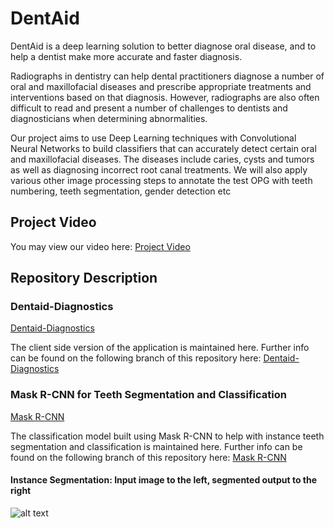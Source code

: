 # DentAid

DentAid is a deep learning solution to better diagnose oral disease, and to help a dentist make more accurate and faster diagnosis.

Radiographs in dentistry can help dental practitioners diagnose a number of oral and maxillofacial diseases and prescribe appropriate treatments and interventions based on that diagnosis. However, radiographs are also often difficult to read and present a number of challenges to dentists and diagnosticians when determining abnormalities.

Our project aims to use Deep Learning techniques with Convolutional Neural Networks to build classifiers that can accurately detect certain oral and maxillofacial diseases. The diseases include caries, cysts and tumors as well as diagnosing incorrect root canal treatments. We will also apply various other image processing steps to annotate the test OPG with teeth numbering, teeth segmentation, gender detection etc

## Project Video

You may view our video here: [Project Video](https://www.youtube.com/watch?v=YK4L4SWmp-4)



## Repository Description

### Dentaid-Diagnostics

[Dentaid-Diagnostics](https://github.com/fcsiba/DentAid/tree/master/dentaid-diagnostics-master)

The client side version of the application is maintained here. Further info can be found on the following branch of this repository here: [Dentaid-Diagnostics](https://github.com/fcsiba/DentAid/tree/master/dentaid-diagnostics-master)


### Mask R-CNN for Teeth Segmentation and Classification

[Mask R-CNN](https://github.com/fcsiba/DentAid/tree/master/Mask_RCNN)

The classification model built using Mask R-CNN to help with instance teeth segmentation and classification is maintained here. Further info can be found on the following branch of this repository here: [Mask R-CNN](https://github.com/fcsiba/DentAid/tree/master/Mask_RCNN)

#### Instance Segmentation: Input image to the left, segmented output to the right
![alt text](https://serving.photos.photobox.com/448602979049fa36b08d7f775b8025712a9083aac96bb19247c1d4c1ee0054369292aa3f.jpg)


